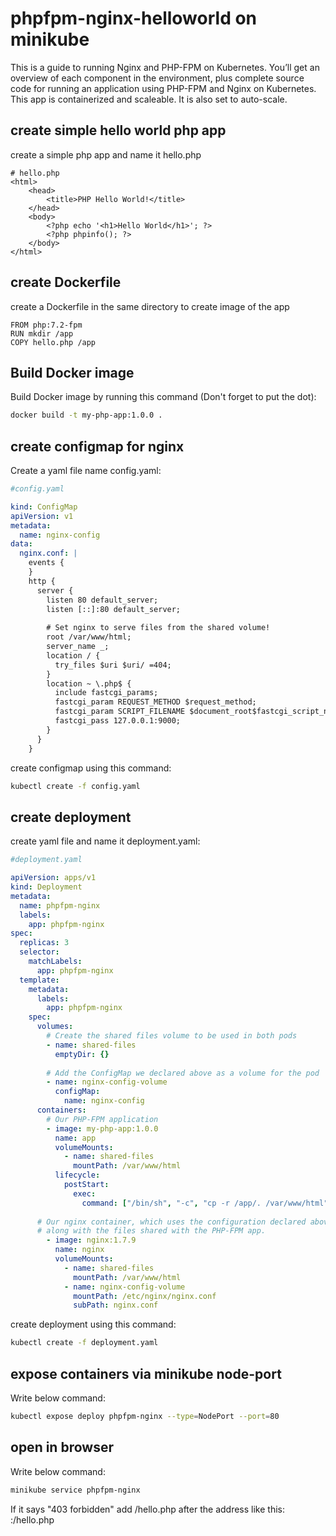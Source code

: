 # phpfpm-nginx-helloworld on minikube
This is a guide to running Nginx and PHP-FPM on Kubernetes. You’ll get an overview of each component in the environment, plus complete source code for running an application using PHP-FPM and Nginx on Kubernetes. This app is containerized and scaleable. It is also set to auto-scale.

###
## create simple hello world php app
create a simple php app and name it hello.php

```
# hello.php
<html>
    <head>
        <title>PHP Hello World!</title>
    </head>
    <body>
        <?php echo '<h1>Hello World</h1>'; ?>
        <?php phpinfo(); ?>
    </body>
</html>

```
###
## create Dockerfile
create a Dockerfile in the same directory to create image of the app

```
FROM php:7.2-fpm
RUN mkdir /app
COPY hello.php /app

```
###
## Build Docker image
Build Docker image by running this command (Don't forget to put the dot):

```sh
docker build -t my-php-app:1.0.0 .
```
###
## create configmap for nginx
Create a yaml file name config.yaml:

```yaml
#config.yaml

kind: ConfigMap
apiVersion: v1
metadata:
  name: nginx-config
data:
  nginx.conf: |
    events {
    }
    http {
      server {
        listen 80 default_server;
        listen [::]:80 default_server;
        
        # Set nginx to serve files from the shared volume!
        root /var/www/html;
        server_name _;
        location / {
          try_files $uri $uri/ =404;
        }
        location ~ \.php$ {
          include fastcgi_params;
          fastcgi_param REQUEST_METHOD $request_method;
          fastcgi_param SCRIPT_FILENAME $document_root$fastcgi_script_name;
          fastcgi_pass 127.0.0.1:9000;
        }
      }
    }
```
create configmap using this command:
```sh
kubectl create -f config.yaml
```

###
## create deployment
create yaml file and name it deployment.yaml:

```yaml
#deployment.yaml

apiVersion: apps/v1
kind: Deployment
metadata:
  name: phpfpm-nginx
  labels:
    app: phpfpm-nginx
spec:
  replicas: 3
  selector:
    matchLabels:
      app: phpfpm-nginx
  template:
    metadata:
      labels:
        app: phpfpm-nginx
    spec:
      volumes:
        # Create the shared files volume to be used in both pods
        - name: shared-files
          emptyDir: {}
    
        # Add the ConfigMap we declared above as a volume for the pod
        - name: nginx-config-volume
          configMap:
            name: nginx-config
      containers:
        # Our PHP-FPM application
        - image: my-php-app:1.0.0
          name: app
          volumeMounts:
            - name: shared-files
              mountPath: /var/www/html
          lifecycle:
            postStart:
              exec:
                command: ["/bin/sh", "-c", "cp -r /app/. /var/www/html"]
    
      # Our nginx container, which uses the configuration declared above,
      # along with the files shared with the PHP-FPM app.
        - image: nginx:1.7.9
          name: nginx
          volumeMounts:
            - name: shared-files
              mountPath: /var/www/html
            - name: nginx-config-volume
              mountPath: /etc/nginx/nginx.conf
              subPath: nginx.conf
```
create deployment using this command:
```sh
kubectl create -f deployment.yaml
```
###
## expose containers via minikube node-port
Write below command:
```sh
kubectl expose deploy phpfpm-nginx --type=NodePort --port=80
```
###
## open in browser
Write below command:
```sh
minikube service phpfpm-nginx
```
If it says "403 forbidden" add /hello.php after the address like this:
<IP>:<port>/hello.php
